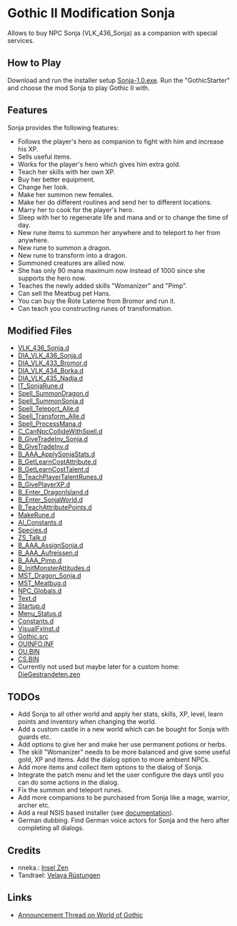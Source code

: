 # Gothic II Modification Sonja

Allows to buy NPC Sonja (VLK_436_Sonja) as a companion with special services.

## How to Play

Download and run the installer setup [Sonja-1.0.exe](./Sonja-1.0.exe).
Run the "GothicStarter" and choose the mod Sonja to play Gothic II with.

## Features

Sonja provides the following features:

* Follows the player's hero as companion to fight with him and increase his XP.
* Sells useful items.
* Works for the player's hero which gives him extra gold.
* Teach her skills with her own XP.
* Buy her better equipment.
* Change her look.
* Make her summon new females.
* Make her do different routines and send her to different locations.
* Marry her to cook for the player's hero.
* Sleep with her to regenerate life and mana and or to change the time of day.
* New rune items to summon her anywhere and to teleport to her from anywhere.
* New rune to summon a dragon.
* New rune to transform into a dragon.
* Summoned creatures are allied now.
* She has only 90 mana maximum now instead of 1000 since she supports the hero now.
* Teaches the newly added skills "Womanizer" and "Pimp".
* Can sell the Meatbug pet Hans.
* You can buy the Rote Laterne from Bromor and run it.
* Can teach you constructing runes of transformation.

## Modified Files

* [VLK_436_Sonja.d](./_work/Data/Scripts/Content/Story/NPC/VLK_436_Sonja.d)
* [DIA_VLK_436_Sonja.d](./_work/Data/Scripts/Content/Story/Dialoge/DIA_VLK_436_Sonja.d)
* [DIA_VLK_433_Bromor.d](./_work/Data/Scripts/Content/Story/Dialoge/DIA_VLK_433_Bromor.d)
* [DIA_VLK_434_Borka.d](./_work/Data/Scripts/Content/Story/Dialoge/DIA_VLK_434_Borka.d)
* [DIA_VLK_435_Nadja.d](./_work/Data/Scripts/Content/Story/Dialoge/DIA_VLK_435_Nadja.d)
* [IT_SonjaRune.d](./_work/Data/Scripts/Content/Items/IT_SonjaRune.d)
* [Spell_SummonDragon.d](./_work/Data/Scripts/Content/AI/Magic/Spells/Spell_SummonDragon.d)
* [Spell_SummonSonja.d](./_work/Data/Scripts/Content/AI/Magic/Spells/Spell_SummonSonja.d)
* [Spell_Teleport_Alle.d](./_work/Data/Scripts/Content/AI/Magic/Spells/Spell_Teleport_Alle.d)
* [Spell_Transform_Alle.d](./_work/Data/Scripts/Content/AI/Magic/Spells/Spell_Transform_Alle.d)
* [Spell_ProcessMana.d](./_work/Data/Scripts/Content/AI/Magic/Spell_ProcessMana.d)
* [C_CanNpcCollideWithSpell.d](./_work/Data/Scripts/Content/AI/Magic/C_CanNpcCollideWithSpell.d)
* [B_GiveTradeInv_Sonja.d](./_work/Data/Scripts/Content/Story/B_GiveTradeInv/B_GiveTradeInv_Sonja.d)
* [B_GiveTradeInv.d](./_work/Data/Scripts/Content/Story/B_GiveTradeInv/B_GiveTradeInv.d)
* [B_AAA_ApplySonjaStats.d](./_work/Data/Scripts/Content/Story/B_Story/B_AAA_ApplySonjaStats.d)
* [B_GetLearnCostAttribute.d](./_work/Data/Scripts/Content/Story/B_Story/B_GetLearnCostAttribute.d)
* [B_GetLearnCostTalent.d](./_work/Data/Scripts/Content/Story/B_Story/B_GetLearnCostTalent.d)
* [B_TeachPlayerTalentRunes.d](./_work/Data/Scripts/Content/Story/B_Story/B_TeachPlayerTalentRunes.d)
* [B_GivePlayerXP.d](./_work/Data/Scripts/Content/Story/B_Story/B_GivePlayerXP.d)
* [B_Enter_DragonIsland.d](./_work/Data/Scripts/Content/Story/B_Story/B_Enter_DragonIsland.d)
* [B_Enter_SonjaWorld.d](./_work/Data/Scripts/Content/Story/B_Story/B_Enter_SonjaWorld.d)
* [B_TeachAttributePoints.d](./_work/Data/Scripts/Content/Story/B_Story/B_TeachAttributePoints.d)
* [MakeRune.d](./_work/Data/Scripts/Content/Story/Dialog_Mobsis/MakeRune.d)
* [AI_Constants.d](./_work/Data/Scripts/Content/AI/AI_Intern/AI_Constants.d)
* [Species.d](./_work/Data/Scripts/Content/AI/AI_Intern/Species.d)
* [ZS_Talk.d](./_work/Data/Scripts/Content/AI/Human/ZS_Human/ZS_Talk.d)
* [B_AAA_AssignSonja.d](./_work/Data/Scripts/Content/Story/B_AssignAmbientInfos/B_AAA_AssignSonja.d)
* [B_AAA_Aufreissen.d](./_work/Data/Scripts/Content/Story/B_AssignAmbientInfos/B_AAA_Aufreissen.d)
* [B_AAA_Pimp.d](./_work/Data/Scripts/Content/Story/B_AssignAmbientInfos/B_AAA_Pimp.d)
* [B_InitMonsterAttitudes.d](./_work/Data/Scripts/Content/Story/NPC/Monster/B_Monster/B_InitMonsterAttitudes.d)
* [MST_Dragon_Sonja.d](./_work/Data/Scripts/Content/Story/NPC/Monster/MST_Dragon_Sonja.d)
* [MST_Meatbug.d](./_work/Data/Scripts/Content/Story/NPC/Monster/MST_Meatbug.d)
* [NPC_Globals.d](./_work/Data/Scripts/Content/Story/NPC_Globals.d)
* [Text.d](./_work/Data/Scripts/Content/Story/Text.d)
* [Startup.d](./_work/Data/Scripts/Content/Story/Startup.d)
* [Menu_Status.d](./_work/Data/Scripts/System/MENU/Menu_Status.d)
* [Constants.d](./_work/Data/Scripts/Content/_intern/Constants.d)
* [VisualFxInst.d](./_work/Data/Scripts/System/VisualFX/VisualFxInst.d)
* [Gothic.src](./_work/Data/Scripts/Content/Gothic.src)
* [OUINFO.INF](./_work/Data/Scripts/_compiled/OUINFO.INF)
* [OU.BIN](./_work/Data/Scripts/content/CUTSCENE/OU.BIN)
* [CS.BIN](./_work/Data/Scripts/content/CUTSCENE/CS.BIN)
* Currently not used but maybe later for a custom home: [DieGestrandeten.zen](./_work/Data/Worlds/Sonja/DieGestrandeten.zen)

## TODOs

* Add Sonja to all other world and apply her stats, skills, XP, level, learn points and inventory when changing the world.
* Add a custom castle in a new world which can be bought for Sonja with guards etc.
* Add options to give her and make her use permanent potions or herbs.
* The skill "Womanizer" needs to be more balanced and give some useful gold, XP and items. Add the dialog option to more ambient NPCs.
* Add more items and collect item options to the dialog of Sonja.
* Integrate the patch menu and let the user configure the days until you can do some actions in the dialog.
* Fix the summon and teleport runes.
* Add more companions to be purchased from Sonja like a mage, warrior, archer etc.
* Add a real NSIS based installer (see [documentation](https://wiki.worldofgothic.de/doku.php?id=nsis)).
* German dubbing. Find German voice actors for Sonja and the hero after completing all dialogs.

## Credits

* nneka.: [Insel Zen](https://www.worldofgothic.de/?go=moddb&action=view&fileID=429&cat=18&page=2&order=0)
* Tandrael: [Velaya Rüstungen](https://www.worldofgothic.de/?go=moddb&action=view&fileID=1415&cat=0&page=0&order=0&searchkey=velaya&searchcat=0)

## Links

* [Announcement Thread on World of Gothic](https://forum.worldofplayers.de/forum/threads/1596847-Gothic-II-Erweiterungsmod-Ank%C3%BCndigung-Sonja?p=27037960#post27037960)
